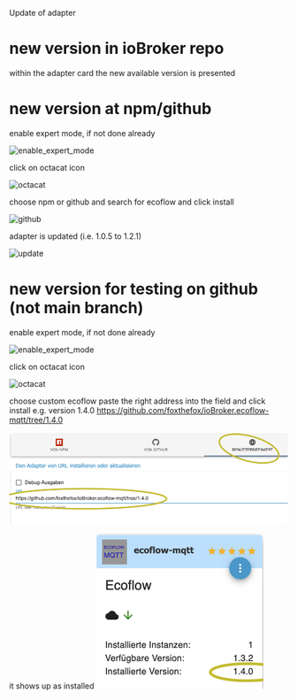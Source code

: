 Update of adapter


# new version in ioBroker repo

within the adapter card the new available version is presented

# new version at npm/github

enable expert mode, if not done already

![enable_expert_mode](Bildschirmfoto%202025-01-25%20um%2021.34.26.png)

click on octacat icon

![octacat](Bildschirmfoto%202025-01-25%20um%2021.34.55.png)

choose npm or github and search for ecoflow and click install

![github](Bildschirmfoto%202025-01-25%20um%2021.36.14.png)

adapter is updated (i.e. 1.0.5 to 1.2.1)

![update](Bildschirmfoto%202025-01-25%20um%2021.36.53.png)

# new version for testing on github (not main branch)

enable expert mode, if not done already

![enable_expert_mode](Bildschirmfoto%202025-01-25%20um%2021.34.26.png)

click on octacat icon

![octacat](Bildschirmfoto%202025-01-25%20um%2021.34.55.png)

choose custom ecoflow paste the right address into the field and click install
e.g. version 1.4.0
https://github.com/foxthefox/ioBroker.ecoflow-mqtt/tree/1.4.0

![custom](Bildschirmfoto%202025-07-11%20um%2018.04.03.png)

it shows up as installed
![customfin](Bildschirmfoto%202025-07-11%20um%2018.09.35.png)


